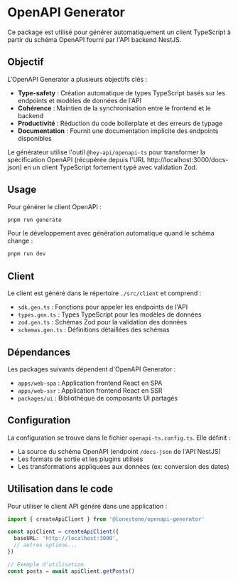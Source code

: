 # OpenAPI Generator

Ce package est utilisé pour générer automatiquement un client TypeScript à partir du schéma OpenAPI fourni par l'API backend NestJS.

## Objectif

L'OpenAPI Generator a plusieurs objectifs clés :

- **Type-safety** : Création automatique de types TypeScript basés sur les endpoints et modèles de données de l'API
- **Cohérence** : Maintien de la synchronisation entre le frontend et le backend
- **Productivité** : Réduction du code boilerplate et des erreurs de typage
- **Documentation** : Fournit une documentation implicite des endpoints disponibles

Le générateur utilise l'outil `@hey-api/openapi-ts` pour transformer la spécification OpenAPI (récupérée depuis l'URL http://localhost:3000/docs-json) en un client TypeScript fortement typé avec validation Zod.

## Usage

Pour générer le client OpenAPI :

```bash
pnpm run generate
```

Pour le développement avec génération automatique quand le schéma change :

```bash
pnpm run dev
```

## Client

Le client est généré dans le répertoire `./src/client` et comprend :

- `sdk.gen.ts` : Fonctions pour appeler les endpoints de l'API
- `types.gen.ts` : Types TypeScript pour les modèles de données
- `zod.gen.ts` : Schémas Zod pour la validation des données
- `schemas.gen.ts` : Définitions détaillées des schémas

## Dépendances

Les packages suivants dépendent d'OpenAPI Generator :

- `apps/web-spa` : Application frontend React en SPA
- `apps/web-ssr` : Application frontend React en SSR
- `packages/ui` : Bibliothèque de composants UI partagés

## Configuration

La configuration se trouve dans le fichier `openapi-ts.config.ts`. Elle définit :

- La source du schéma OpenAPI (endpoint `/docs-json` de l'API NestJS)
- Les formats de sortie et les plugins utilisés
- Les transformations appliquées aux données (ex: conversion des dates)

## Utilisation dans le code

Pour utiliser le client API généré dans une application :

```typescript
import { createApiClient } from '@lonestone/openapi-generator'

const apiClient = createApiClient({
  baseURL: 'http://localhost:3000',
  // autres options...
})

// Exemple d'utilisation
const posts = await apiClient.getPosts()
```
